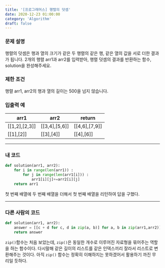 ```yaml
---
title: '[프로그래머스] 행렬의 덧셈'
date: 2020-12-23 01:00:00
category: 'Algorithm'
draft: false
---
```

### 문제 설명
행렬의 덧셈은 행과 열의 크기가 같은 두 행렬의 같은 행, 같은 열의 값을 서로 더한 결과가 됩니다. 2개의 행렬 arr1과 arr2를 입력받아, 행렬 덧셈의 결과를 반환하는 함수, solution을 완성해주세요.


### 제한 조건
행렬 arr1, arr2의 행과 열의 길이는 500을 넘지 않습니다.


### 입출력 예
|arr1|	arr2|	return|
|---|---|---|
|[[1,2],[2,3]]|	[[3,4],[5,6]]|	[[4,6],[7,9]]|
|[[1],[2]]|	[[3],[4]]|	[[4],[6]]|
---


###  내 코드 
```python
def solution(arr1, arr2):
    for i in range(len(arr1)) :
        for j in range(len(arr1[i])) :
            arr1[i][j]+=arr2[i][j]
    return arr1
```
첫 번째 배열에 두 번째 배열을 더해서 첫 번째 배열을 리턴하여 답을 구했다.


---


### 다른 사람의 코드
```python
def solution(arr1, arr2):
    answer = [[c + d for c, d in zip(a, b)] for a, b in zip(arr1,arr2)]
    return answer
```
`zip()`함수는 처음 보았는데, `zip()`은 동일한 개수로 이루어진 자료형을 묶어주는 역할을 하는 함수이다. 다시말해 같은 길이의 리스트를 같은 인덱스끼리 잘라서 리스트로 변환해주는 것이다. 아직 `zip()` 함수는 정확히 이해하지는 못하겠어서 활용하기 까진 무리일 듯하다.
